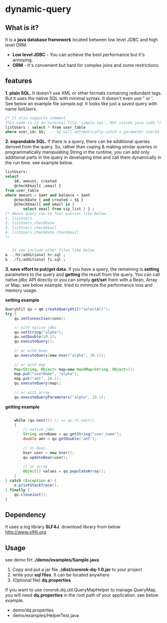 dynamic-query
========


## What is it?
It is a **java database framework** located between low level JDBC and high level ORM. 
* **Low level JDBC** - You can achieve the best performance but it's annoying.
* **ORM** - It's convenient but hard for complex joins and some restrictions.


## features 
**1. plain SQL.**
It doesn't use XML or other formats containing redundant tags. But it uses the native SQL with minimal syntax.
It doesn't even use " or '. See below an example file *sample.sql*. It looks like just a saved query with name *listUsers*.

```sql
/* It also supports comment.
This code is in an external file 'sample.sql', Not inisde java code.*/
listUsers : select * from user_table
where user_id= $$;  -- $$ will automatically catch a parameter userId
```


**2. expandable SQL.**
If there is a query, there can be additional queries derived from the query.
So, rather than coping & making similar queries or programmatically manipulating String in the runtime,
you can add only additional parts in the query in developing time and call them dynamically in the run time. see example below.


```sql
listUsers:
select
	id, amount, created
	@checkEmail{ ,email } 
from user_table
where amount > $amt and balance < $amt
	@checkDate { and created = $$ }
	@checkEmail{ and email in (
		select email from vip_list ) } ;		
/* Above query can be four queries like below.
1. listUsers
2. listUsers.checkDate 
3. listUsers.checkEmail
4. listUsers.checkDate.checkEmail 
*/


-- It can include other files like below
& ../hr/additional hr.sql ; 
& ../fi/additional fi.sql ;
```


**3. save effort to put/get data.**
If you have a query, the remaining is **setting** parameters to the query and **getting** the result
from the query. You can call native jdbc API directly or you can simply **get/set** them with a Bean,
Array or Map. see below example. tried to minimize the performance loss and memory usage.

**setting example**
```java
QueryUtil qu = qm.createQueryUtil("selectAll");
try {
	qu.setConnection(conn);

	// with native jdbc
	qu.setString("alpha");
	qu.setDouble(10.1);
	qu.executeQuery();
	
	// or with bean
	qu.executeQuery(new User("alpha", 10.1));
	
	// or with map
	Map<String, Object> map=new HashMap<String, Object>();
	map.put("userName", "alpha");
	map.put("amt", 10.1);
	qu.executeQuery(map);
	
	// or with array
	qu.executeQueryParameters("alpha", 10.1);

```





**getting example**

```java

	while (qu.next()) // == qu.rs.next()
	{
		// native jdbc
		String usreName = qu.getString("user_name"); 
		double amt = qu.getDouble("amt");
	
		// or bean
		User user = new User();
		qu.updateBean(user);
	
		// or array
		Object[] values = qu.populateArray();
	}
} catch (Exception e) {
	e.printStackTrace();
} finally {
	qu.closeJust();
}

````


## Dependency
It uses a log library **SLF4J**. download library from below 
	http://www.slf4j.org


## Usage
see demo firt **./demo/examples/Sample.java**

1. Copy and put a jar file **./dist/cororok-dq-1.0.jar** to your project
2. write your **sql files**. It can be located anywhere
3. (Optional file) **dq.properties**

If you want to use cororok.dq.util.QueryMapHelper to manage QueryMap, 
you will need **dq.properties** in the root path of your application. see below example.

* demo/dq.properties
* demo/examples/HelperTest.java


	
